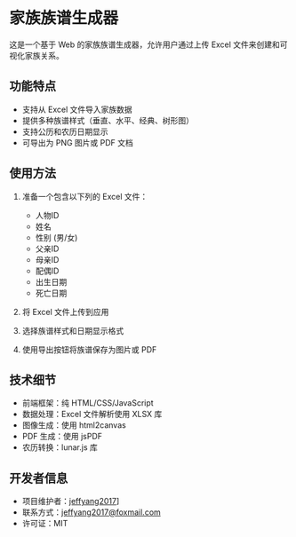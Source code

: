 # 家族族谱生成器

这是一个基于 Web 的家族族谱生成器，允许用户通过上传 Excel 文件来创建和可视化家族关系。

## 功能特点

- 支持从 Excel 文件导入家族数据
- 提供多种族谱样式（垂直、水平、经典、树形图）
- 支持公历和农历日期显示
- 可导出为 PNG 图片或 PDF 文档

## 使用方法

1. 准备一个包含以下列的 Excel 文件：
   - 人物ID
   - 姓名
   - 性别 (男/女)
   - 父亲ID
   - 母亲ID
   - 配偶ID
   - 出生日期
   - 死亡日期

2. 将 Excel 文件上传到应用
3. 选择族谱样式和日期显示格式
4. 使用导出按钮将族谱保存为图片或 PDF

## 技术细节

- 前端框架：纯 HTML/CSS/JavaScript
- 数据处理：Excel 文件解析使用 XLSX 库
- 图像生成：使用 html2canvas
- PDF 生成：使用 jsPDF
- 农历转换：lunar.js 库

## 开发者信息

- 项目维护者：[jeffyang2017](https://github.com/jeffyang2017)]
- 联系方式：jeffyang2017@foxmail.com
- 许可证：MIT